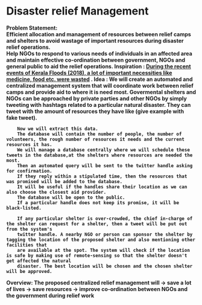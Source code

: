 <h1><b>Disaster relief Management</h1><b>

<b>Problem Statement</b>:<br/> 
		  Efficient allocation and management of resources between relief camps and shelters to avoid wastage of important resources during disaster relief operations.<br/>Help NGOs to respond to various needs of individuals in an affected area and maintain effective co-ordination between
					government, NGOs and general public to aid the relief operations.
Inspiration : 
				[During the recent events of Kerala Floods (2018), a lot of important necessities like medicine, food etc.
				were wasted](https://www.thehindu.com/news/national/kerala/medical-relief-ops-lack-a-centralised-system/article24763621.ece) .
Idea : 
		We will create an automated and centralized management system that will coordinate work between relief camps and provide aid to where it is need most.
		Govermental shelters and NGOs can be approached by private parties and other NGOs by simply tweeting with hashtags related to a particular natural disaster.
		They can tweet with the amount of resources they have like (give example with fake tweet).
    
		Now we will extract this data.
		The database will contain the number of people, the number of volunteers, the rough number of resources it needs and the current resources it has. 
		We will manage a database centrally where we will schedule these tweets in the database,at the shelters where resources are needed the most.
		Then an automated query will be sent to the twitter handle asking for confirmation. 
		If they reply within a stipulated time, then the resources that was promised will be added to the database. 
		It will be useful if the handles share their location as we can also choose the closest aid provider.
		The database will be open to the public.
		If a particular handle does not keep its promise, it will be black-listed.
		
		If any particular shelter is over-crowded, the chief in-charge of the shelter can request for a shelter, then a tweet will be put out from the system's
		twitter handle. A nearby NGO or person can sponsor the shelter by tagging the location of the proposed shelter and also mentioning other facilities that
		are available at the spot. The system will check if the location is safe by making use of remote-sensing so that the shelter doesn't get affected the natural
		disaster. The best location will be chosen and the chosen shelter will be approved.
		
Overview: 
			The proposed centralized relief management will 
			-> save a lot of lives 
			-> save resources 
			-> improve co-ordination between NGOs and the government during relief work
